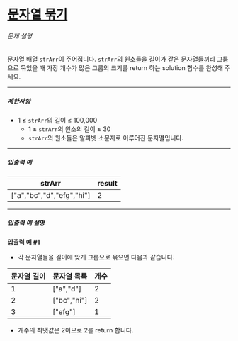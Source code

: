 # [문자열 묶기](https://school.programmers.co.kr/learn/courses/30/lessons/181855)


###### 문제 설명


문자열 배열 `strArr`이 주어집니다. `strArr`의 원소들을 길이가 같은 문자열들끼리 그룹으로 묶었을 때 가장 개수가 많은 그룹의 크기를 return 하는 solution 함수를 완성해 주세요.




---


##### 제한사항


* 1 ≤ `strArr`의 길이 ≤ 100,000
	+ 1 ≤ `strArr`의 원소의 길이 ≤ 30
	+ `strArr`의 원소들은 알파벳 소문자로 이루어진 문자열입니다.




---


##### 입출력 예




| strArr | result |
| --- | --- |
| \["a","bc","d","efg","hi"] | 2 |




---


##### 입출력 예 설명


**입출력 예 \#1**


* 각 문자열들을 길이에 맞게 그룹으로 묶으면 다음과 같습니다.




| 문자열 길이 | 문자열 목록 | 개수 |
| --- | --- | --- |
| 1 | \["a","d"] | 2 |
| 2 | \["bc","hi"] | 2 |
| 3 | \["efg"] | 1 |


* 개수의 최댓값은 2이므로 2를 return 합니다.



